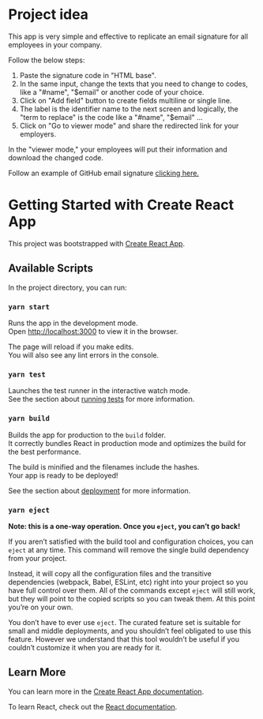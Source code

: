 # Project idea

This app is very simple and effective to replicate an email signature for all employees in your company.

Follow the below steps:

1. Paste the signature code in "HTML base".
2. In the same input, change the texts that you need to change to codes, like a "#name", "$email" or another code of your choice.
3. Click on "Add field" button to create fields multiline or single line.
4. The label is the identifier name to the next screen and logically, the "term to replace" is the code like a "#name", "$email" ...
5. Click on "Go to viewer mode" and share the redirected link for your employers.

In the "viewer mode," your employees will put their information and download the changed code.

Follow an example of GitHub email signature [clicking here.](https://email-signature-maker.vercel.app/?html=%3Ctable+style%3D%22width%3A+100%25%3B+padding%3A+0%3B+margin%3A+0%3B+border%3A+0%3B+table-layout%3A+fixed%3B%22%3E%0A%09%3Ctbody%3E%0A%09%09%3Ctr%3E%0A%09%09%09%3Ctd+width%3D%2290%22%3E%0A++++++++++++++++%3Csvg+height%3D%2280%22+aria-hidden%3D%22true%22+viewBox%3D%220+0+16+16%22+version%3D%221.1%22+width%3D%2280%22+data-view-component%3D%22true%22+class%3D%22octicon+octicon-mark-github+v-align-middle%22%3E%0A++++%3Cpath+fill-rule%3D%22evenodd%22+d%3D%22M8+0C3.58+0+0+3.58+0+8c0+3.54+2.29+6.53+5.47+7.59.4.07.55-.17.55-.38+0-.19-.01-.82-.01-1.49-2.01.37-2.53-.49-2.69-.94-.09-.23-.48-.94-.82-1.13-.28-.15-.68-.52-.01-.53.63-.01+1.08.58+1.23.82.72+1.21+1.87.87+2.33.66.07-.52.28-.87.51-1.07-1.78-.2-3.64-.89-3.64-3.95+0-.87.31-1.59.82-2.15-.08-.2-.36-1.02.08-2.12+0+0+.67-.21+2.2.82.64-.18+1.32-.27+2-.27.68+0+1.36.09+2+.27+1.53-1.04+2.2-.82+2.2-.82.44+1.1.16+1.92.08+2.12.51.56.82+1.27.82+2.15+0+3.07-1.87+3.75-3.65+3.95.29.25.54.73.54+1.48+0+1.07-.01+1.93-.01+2.2+0+.21.15.46.55.38A8.013+8.013+0+0016+8c0-4.42-3.58-8-8-8z%22%3E%3C%2Fpath%3E%0A%3C%2Fsvg%3E%0A++++++++++++%3C%2Ftd%3E%0A%09%09%09%3Ctd+style%3D%22padding-left%3A+13px%3B%22%3E%3Cspan+style%3D%22color%3A+rgb%2859+130+246%29%3B%22%3E%5Bnome%5D%3C%2Fspan%3E%0A%09%09%09%09%3Cbr%3E%3Ca+href%3D%22mailto%3A%5Bemail%5D%22+style%3D%22text-decoration%3A+underline%3B+font-size%3A+0.8em%3B+color%3A+rgba%280%2C+0%2C+0%2C+0.5%29%3B%22%3E%5Bemail%5D%3C%2Fa%3E%0A%09%09%09%09%3Cbr%3E%3Cspan+style%3D%22font-size%3A+0.8em%3B%22%3E%5Bposition%5D%3C%2Fspan%3E%3C%2Ftd%3E%0A%09%09%3C%2Ftr%3E%0A%09%3C%2Ftbody%3E%0A%3C%2Ftable%3E%0A&fields=%5B%7B%22label%22%3A%22Nome%22%2C%22findableTerm%22%3A%22%5Bnome%5D%22%2C%22multiple%22%3Afalse%7D%2C%7B%22label%22%3A%22E-mail%22%2C%22findableTerm%22%3A%22%5Bemail%5D%22%2C%22multiple%22%3Afalse%7D%2C%7B%22label%22%3A%22Posi%C3%A7%C3%A3o%22%2C%22findableTerm%22%3A%22%5Bposition%5D%22%2C%22multiple%22%3Atrue%7D%5D&viewerMode=false)

# Getting Started with Create React App

This project was bootstrapped with [Create React App](https://github.com/facebook/create-react-app).

## Available Scripts

In the project directory, you can run:

### `yarn start`

Runs the app in the development mode.\
Open [http://localhost:3000](http://localhost:3000) to view it in the browser.

The page will reload if you make edits.\
You will also see any lint errors in the console.

### `yarn test`

Launches the test runner in the interactive watch mode.\
See the section about [running tests](https://facebook.github.io/create-react-app/docs/running-tests) for more information.

### `yarn build`

Builds the app for production to the `build` folder.\
It correctly bundles React in production mode and optimizes the build for the best performance.

The build is minified and the filenames include the hashes.\
Your app is ready to be deployed!

See the section about [deployment](https://facebook.github.io/create-react-app/docs/deployment) for more information.

### `yarn eject`

**Note: this is a one-way operation. Once you `eject`, you can’t go back!**

If you aren’t satisfied with the build tool and configuration choices, you can `eject` at any time. This command will remove the single build dependency from your project.

Instead, it will copy all the configuration files and the transitive dependencies (webpack, Babel, ESLint, etc) right into your project so you have full control over them. All of the commands except `eject` will still work, but they will point to the copied scripts so you can tweak them. At this point you’re on your own.

You don’t have to ever use `eject`. The curated feature set is suitable for small and middle deployments, and you shouldn’t feel obligated to use this feature. However we understand that this tool wouldn’t be useful if you couldn’t customize it when you are ready for it.

## Learn More

You can learn more in the [Create React App documentation](https://facebook.github.io/create-react-app/docs/getting-started).

To learn React, check out the [React documentation](https://reactjs.org/).
